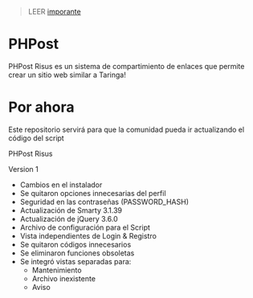 > LEER [imporante](https://github.com/isidromlc/PHPost/issues/18)

# PHPost
PHPost Risus es un sistema de compartimiento de enlaces que permite crear un sitio web similar a Taringa!

# Por ahora
Este repositorio servirá para que la comunidad pueda ir actualizando el código del script

PHPost Risus 

Version 1
 * Cambios en el instalador
 * Se quitaron opciones innecesarias del perfil
 * Seguridad en las contraseñas (PASSWORD_HASH)
 * Actualización de Smarty 3.1.39
 * Actualización de jQuery 3.6.0
 * Archivo de configuración para el Script
 * Vista independientes de Login & Registro
 * Se quitaron códigos innecesarios
 * Se eliminaron funciones obsoletas
 * Se integró vistas separadas para:
 	- Mantenimiento
 	- Archivo inexistente
 	- Aviso
